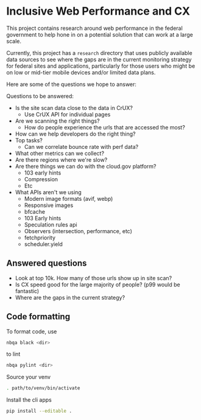 # Inclusive Web Performance and CX

This project contains research around web performance in the federal government to help hone in on a potential solution that can work at a large scale.

Currently, this project has a `research` directory that uses publicly available data sources to see where the gaps are in the current monitoring strategy for federal sites and applications, particularly for those users who might be on low or mid-tier mobile devices and/or limited data plans.

Here are some of the questions we hope to answer:

Questions to be answered:

- Is the site scan data close to the data in CrUX?
    - Use CrUX API for individual pages
- Are we scanning the right things?
  - How do people experience the urls that are accessed the most?
- How can we help developers do the right thing?
- Top tasks?
  - Can we correlate bounce rate with perf data?
- What other metrics can we collect?
- Are there regions where we're slow?
- Are there things we can do with the cloud.gov platform?
  - 103 early hints
  - Compression
  - Etc
- What APIs aren't we using
  - Modern image formats (avif, webp)
  - Responsive images
  - bfcache
  - 103 Early hints
  - Speculation rules api
  - Observers (intersection, performance, etc)
  - fetchpriority
  - scheduler.yield

## Answered questions

- Look at top 10k. How many of those urls show up in site scan?
- Is CX speed good for the large majority of people? (p99 would be fantastic)
- Where are the gaps in the current strategy?

## Code formatting
To format code, use 

```bash
nbqa black <dir>
```

to lint
```bash
nbqa pylint <dir>
```

Source your venv
```bash
. path/to/venv/bin/activate
```

Install the cli apps
```bash
pip install --editable .
```
